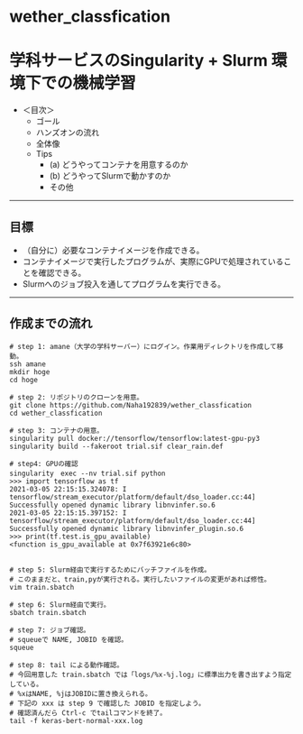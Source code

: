 # wether_classfication
# 学科サービスのSingularity + Slurm 環境下での機械学習
- ＜目次＞
    - ゴール
    - ハンズオンの流れ
    - 全体像
    - Tips
        - (a) どうやってコンテナを用意するのか
        - (b) どうやってSlurmで動かすのか
        - その他
---
## 目標
- （自分に）必要なコンテナイメージを作成できる。
- コンテナイメージで実行したプログラムが、実際にGPUで処理されていることを確認できる。
- Slurmへのジョブ投入を通してプログラムを実行できる。

---
## 作成までの流れ

```shell
# step 1: amane（大学の学科サーバー）にログイン。作業用ディレクトリを作成して移動。
ssh amane
mkdir hoge
cd hoge

# step 2: リポジトリのクローンを用意。
git clone https://github.com/Naha192839/wether_classfication
cd wether_classfication

# step 3: コンテナの用意。
singularity pull docker://tensorflow/tensorflow:latest-gpu-py3
singularity build --fakeroot trial.sif clear_rain.def

# step4: GPUの確認
singularity　exec --nv trial.sif python
>>> import tensorflow as tf
2021-03-05 22:15:15.324078: I tensorflow/stream_executor/platform/default/dso_loader.cc:44] Successfully opened dynamic library libnvinfer.so.6
2021-03-05 22:15:15.397152: I tensorflow/stream_executor/platform/default/dso_loader.cc:44] Successfully opened dynamic library libnvinfer_plugin.so.6
>>> print(tf.test.is_gpu_available)
<function is_gpu_available at 0x7f63921e6c80>


# step 5: Slurm経由で実行するためにバッチファイルを作成。
# このままだと、train,pyが実行される。実行したいファイルの変更があれば修性。
vim train.sbatch

# step 6: Slurm経由で実行。
sbatch train.sbatch

# step 7: ジョブ確認。
# squeueで NAME, JOBID を確認。
squeue

# step 8: tail による動作確認。
# 今回用意した train.sbatch では「logs/%x-%j.log」に標準出力を書き出すよう指定している。
# %xはNAME, %jはJOBIDに置き換えられる。
# 下記の xxx は step 9 で確認した JOBID を指定しよう。
# 確認済んだら Ctrl-c でtailコマンドを終了。
tail -f keras-bert-normal-xxx.log
